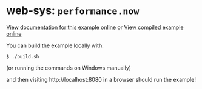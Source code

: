 # web-sys: `performance.now`

[View documentation for this example online][dox] or [View compiled example
online][compiled]

[compiled]: https://rustwasm.github.io/wasm-bindgen/exbuild/performance/
[dox]: https://rustwasm.github.io/wasm-bindgen/examples/performance.html

You can build the example locally with:

```
$ ./build.sh
```

(or running the commands on Windows manually)

and then visiting http://localhost:8080 in a browser should run the example!
